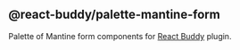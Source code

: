 ## @react-buddy/palette-mantine-form

Palette of Mantine form components for [React Buddy](https://plugins.jetbrains.com/plugin/17467-react-buddy) plugin.